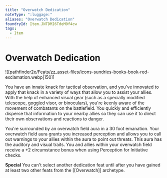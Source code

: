 ```yaml
---
title: "Overwatch Dedication"
noteType: ":luggage:"
aliases: "Overwatch Dedication"
foundryId: Item.JNTDMI6TdeM0f4cw
tags:
  - Item
---
```


# Overwatch Dedication
![[pathfinder2e/Feats/zz_asset-files/icons-sundries-books-book-red-exclamation.webp|150]]

You have an innate knack for tactical observation, and you've innovated to apply that knack in a variety of ways that allow you to assist your allies. With the help of enhanced visual gear (such as a specially modified telescope, goggled visor, or binoculars), you're keenly aware of the movement of combatants on the battlefield. You quickly and efficiently disperse that information to your nearby allies so they can use it to direct their own observations and reactions to danger.

You're surrounded by an overwatch field aura in a 30 foot emanation. Your overwatch field aura grants you increased perception and allows you to call out warnings to your allies within the aura to point out threats. This aura has the auditory and visual traits. You and allies within your overwatch field receive a +2 circumstance bonus when using Perception for Initiative checks.

**Special** You can't select another dedication feat until after you have gained at least two other feats from the [[Overwatch]] archetype.
